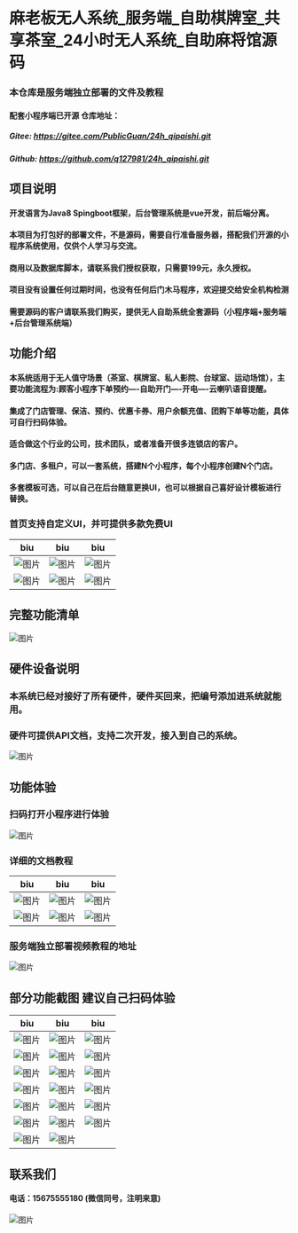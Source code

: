 # 麻老板无人系统_服务端_自助棋牌室_共享茶室_24小时无人系统_自助麻将馆源码

### 本仓库是服务端独立部署的文件及教程
#### 配套小程序端已开源 仓库地址：
##### Gitee: https://gitee.com/PublicGuan/24h_qipaishi.git
##### Github: https://github.com/q127981/24h_qipaishi.git

## 项目说明
#### 开发语言为Java8 Spingboot框架，后台管理系统是vue开发，前后端分离。
#### 本项目为打包好的部署文件，不是源码，需要自行准备服务器，搭配我们开源的小程序系统使用，仅供个人学习与交流。
#### 商用以及数据库脚本，请联系我们授权获取，只需要199元，永久授权。
#### 项目没有设置任何过期时间，也没有任何后门木马程序，欢迎提交给安全机构检测
#### 需要源码的客户请联系我们购买，提供无人自助系统全套源码（小程序端+服务端+后台管理系统端）


## 功能介绍
#### 本系统适用于无人值守场景（茶室、棋牌室、私人影院、台球室、运动场馆），主要功能流程为:顾客小程序下单预约—-自助开门—-开电—-云喇叭语音提醒。
#### 集成了门店管理、保洁、预约、优惠卡券、用户余额充值、团购下单等功能，具体可自行扫码体验。
#### 适合做这个行业的公司，技术团队，或者准备开很多连锁店的客户。
#### 多门店、多租户，可以一套系统，搭建N个小程序，每个小程序创建N个门店。
#### 多套模板可选，可以自己在后台随意更换UI，也可以根据自己喜好设计模板进行替换。
### 首页支持自定义UI，并可提供多款免费UI

| biu                                                                                 | biu                                                                                 | biu                                                                                 |
|-------------------------------------------------------------------------------------|-------------------------------------------------------------------------------------|-------------------------------------------------------------------------------------|
| ![图片](https://images.scyanzu.com/open_source/t0.jpg?imageView2/2/format/webp/h/240) | ![图片](https://images.scyanzu.com/open_source/t1.jpg?imageView2/2/format/webp/h/240) | ![图片](https://images.scyanzu.com/open_source/t2.jpg?imageView2/2/format/webp/h/240) | 
| ![图片](https://images.scyanzu.com/open_source/t3.jpg?imageView2/2/format/webp/h/240) | ![图片](https://images.scyanzu.com/open_source/t4.jpg?imageView2/2/format/webp/h/240) | ![图片](https://images.scyanzu.com/open_source/t5.jpg?imageView2/2/format/webp/h/240) | 


## 完整功能清单
![图片](https://images.scyanzu.com/function_20240414110134.png?imageView2/2/format/webp/h/480)

## 硬件设备说明
### 本系统已经对接好了所有硬件，硬件买回来，把编号添加进系统就能用。
### 硬件可提供API文档，支持二次开发，接入到自己的系统。
![图片](https://images.scyanzu.com/device_list_asd123124.jpg?imageView2/2/format/webp/h/480)


## 功能体验
### 扫码打开小程序进行体验 
![图片](https://images.scyanzu.com/open_source/qr_code.jpg?imageView2/2/format/webp/w/240)

### 详细的文档教程
| biu                                                                                      | biu                                                                                    | biu                                                                    |
|------------------------------------------------------------------------------------------|----------------------------------------------------------------------------------------|------------------------------------------------------------------------|
| ![图片](https://images.scyanzu.com/open_source/server/wx_20240415111412.png?imageView2/2/format/webp/w/240)  |![图片](https://images.scyanzu.com/open_source/server/wx_20240415111429.png?imageView2/2/format/webp/w/240) |![图片](https://images.scyanzu.com/open_source/server/wx_20240415111435.png?imageView2/2/format/webp/w/240) |
|![图片](https://images.scyanzu.com/open_source/server/wx_20240415111442.png?imageView2/2/format/webp/w/240)  |![图片](https://images.scyanzu.com/open_source/server/wx_20240415111448.png?imageView2/2/format/webp/w/240)  |![图片](https://images.scyanzu.com/open_source/server/wx_20240415111423.png?imageView2/2/format/webp/w/240)  |



### 服务端独立部署视频教程的地址

![图片](https://images.scyanzu.com/xznoaqjheeoj123.png?imageView2/2/format/webp/w/240)

## 部分功能截图  建议自己扫码体验
| biu                                                                                      | biu                                                                                      | biu                                                                                      |
|------------------------------------------------------------------------------------------|------------------------------------------------------------------------------------------|------------------------------------------------------------------------------------------|
| ![图片](https://images.scyanzu.com/open_source/view/1.jpg?imageView2/2/format/webp/h/240)  | ![图片](https://images.scyanzu.com/open_source/view/2.jpg?imageView2/2/format/webp/h/240)  | ![图片](https://images.scyanzu.com/open_source/view/3.jpg?imageView2/2/format/webp/h/240)  |
| ![图片](https://images.scyanzu.com/open_source/view/4.jpg?imageView2/2/format/webp/h/240)  | ![图片](https://images.scyanzu.com/open_source/view/5.jpg?imageView2/2/format/webp/h/240)  | ![图片](https://images.scyanzu.com/open_source/view/6.jpg?imageView2/2/format/webp/h/240)  |
| ![图片](https://images.scyanzu.com/open_source/view/7.jpg?imageView2/2/format/webp/h/240)  | ![图片](https://images.scyanzu.com/open_source/view/8.jpg?imageView2/2/format/webp/h/240)  | ![图片](https://images.scyanzu.com/open_source/view/9.jpg?imageView2/2/format/webp/h/240)  |
| ![图片](https://images.scyanzu.com/open_source/view/10.jpg?imageView2/2/format/webp/h/240) | ![图片](https://images.scyanzu.com/open_source/view/11.jpg?imageView2/2/format/webp/h/240) | ![图片](https://images.scyanzu.com/open_source/view/12.jpg?imageView2/2/format/webp/h/240) |
| ![图片](https://images.scyanzu.com/open_source/view/13.jpg?imageView2/2/format/webp/h/240) | ![图片](https://images.scyanzu.com/open_source/view/14.jpg?imageView2/2/format/webp/h/240) | ![图片](https://images.scyanzu.com/open_source/view/15.jpg?imageView2/2/format/webp/h/240) |
| ![图片](https://images.scyanzu.com/open_source/view/16.jpg?imageView2/2/format/webp/h/240) | ![图片](https://images.scyanzu.com/open_source/view/17.jpg?imageView2/2/format/webp/h/240) | ![图片](https://images.scyanzu.com/open_source/view/18.jpg?imageView2/2/format/webp/h/240) |
| ![图片](https://images.scyanzu.com/open_source/view/19.jpg?imageView2/2/format/webp/h/240) | ![图片](https://images.scyanzu.com/open_source/view/20.jpg?imageView2/2/format/webp/h/240) |



## 联系我们
#### 电话：15675555180 (微信同号，注明来意)

![图片](https://images.scyanzu.com/open_source/wx_code.jpg?imageView2/2/format/webp/w/240)

